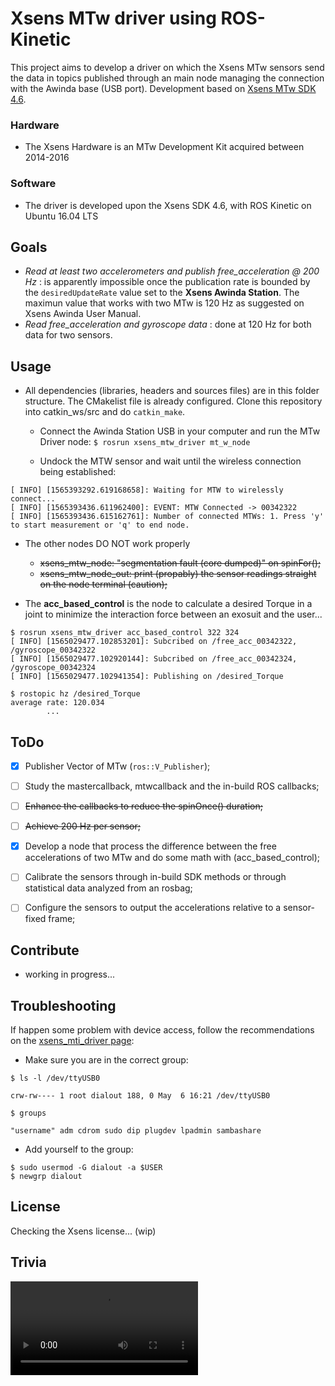 # Xsens MTw driver using ROS-Kinetic

This project aims to develop a driver on which the Xsens MTw sensors send the data in topics published through an main node managing the
connection with the Awinda base (USB port). Development based on [Xsens MTw SDK 4.6](https://www.xsens.com/mt-software-suite-mtw-awinda/).

### Hardware

- The Xsens Hardware is an MTw Development Kit acquired between 2014-2016

### Software

- The driver is developed upon the Xsens SDK 4.6, with ROS Kinetic on Ubuntu 16.04 LTS

## Goals

- _Read at least two accelerometers and publish free_acceleration @ 200 Hz_ : is apparently impossible once the publication rate
is bounded by the `desiredUpdateRate` value set to the **Xsens Awinda Station**. The maximun value that works with two MTw is 120 Hz as suggested
on Xsens Awinda User Manual.
- _Read free_acceleration and gyroscope data_ : done at 120 Hz for both data for two sensors.

## Usage

- All dependencies (libraries, headers and sources files) are in this folder structure. The CMakelist file is already configured. Clone this repository into
catkin_ws/src and do `catkin_make`. 

    - Connect the Awinda Station USB in your computer and run the MTw Driver node: `$ rosrun xsens_mtw_driver mt_w_node`

    - Undock the MTW sensor and wait until the wireless connection being established: 

```
[ INFO] [1565393292.619168658]: Waiting for MTW to wirelessly connect...
[ INFO] [1565393436.611962400]: EVENT: MTW Connected -> 00342322
[ INFO] [1565393436.615162761]: Number of connected MTWs: 1. Press 'y' to start measurement or 'q' to end node.

```
- The other nodes DO NOT work properly
    - ~~xsens_mtw_node: "segmentation fault (core dumped)" on spinFor();~~
    - ~~xsens_mtw_node_out: print (propably) the sensor readings straight on the node terminal (caution);~~

- The **acc_based_control** is the node to calculate a desired Torque in a joint to minimize the interaction force between an exosuit and the user...

```
$ rosrun xsens_mtw_driver acc_based_control 322 324
[ INFO] [1565029477.102853201]: Subcribed on /free_acc_00342322, /gyroscope_00342322
[ INFO] [1565029477.102920144]: Subcribed on /free_acc_00342324, /gyroscope_00342324
[ INFO] [1565029477.102941354]: Publishing on /desired_Torque
```
```
$ rostopic hz /desired_Torque
average rate: 120.034
        ...
```

## ToDo

- [x] Publisher Vector of MTw (`ros::V_Publisher`);
- [ ] Study the mastercallback, mtwcallback and the in-build ROS callbacks;
- [ ] ~~Enhance the callbacks to reduce the spinOnce() duration;~~
- [ ] ~~Achieve 200 Hz per sensor;~~
- [x] Develop a node that process the difference between the free accelerations of two MTw and do some math with (acc_based_control);
- [ ] Calibrate the sensors through in-build SDK methods or through statistical data analyzed from an rosbag;
- [ ] Configure the sensors to output the accelerations relative to a sensor-fixed frame;


## Contribute

- working in progress...

## Troubleshooting

If happen some problem with device access, follow the recommendations on the [xsens_mti_driver page](http://wiki.ros.org/xsens_mti_driver):

- Make sure you are in the correct group:

```
$ ls -l /dev/ttyUSB0

crw-rw---- 1 root dialout 188, 0 May  6 16:21 /dev/ttyUSB0

$ groups

"username" adm cdrom sudo dip plugdev lpadmin sambashare
```

- Add yourself to the group: 
```
$ sudo usermod -G dialout -a $USER
$ newgrp dialout
```

## License

Checking the Xsens license... (wip)

## Trivia

![Torque Demo](media/torque_demo.mp4)
